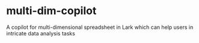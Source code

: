 # multi-dim-copilot
A copilot for multi-dimensional spreadsheet in Lark which can help users in intricate data analysis tasks
